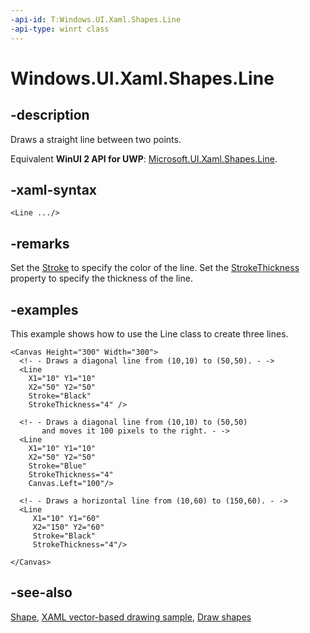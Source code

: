```yaml
---
-api-id: T:Windows.UI.Xaml.Shapes.Line
-api-type: winrt class
---
```


<!-- Class syntax.
public class Line : Windows.UI.Xaml.Shapes.Shape, Windows.UI.Xaml.Shapes.ILine
-->

# Windows.UI.Xaml.Shapes.Line

## -description
Draws a straight line between two points.

Equivalent **WinUI 2 API for UWP**: [Microsoft.UI.Xaml.Shapes.Line](/windows/winui/api/microsoft.ui.xaml.shapes.line).

## -xaml-syntax
```xaml
<Line .../>
```


## -remarks
Set the [Stroke](shape_stroke.md) to specify the color of the line. Set the [StrokeThickness](shape_strokethickness.md) property to specify the thickness of the line.

## -examples
This example shows how to use the Line class to create three lines.

```xaml
<Canvas Height="300" Width="300">
  <!- - Draws a diagonal line from (10,10) to (50,50). - ->
  <Line
    X1="10" Y1="10"
    X2="50" Y2="50"
    Stroke="Black"
    StrokeThickness="4" />

  <!- - Draws a diagonal line from (10,10) to (50,50)
       and moves it 100 pixels to the right. - ->
  <Line
    X1="10" Y1="10"
    X2="50" Y2="50"
    Stroke="Blue"
    StrokeThickness="4"
    Canvas.Left="100"/>

  <!- - Draws a horizontal line from (10,60) to (150,60). - ->
  <Line
     X1="10" Y1="60"
     X2="150" Y2="60"
     Stroke="Black"
     StrokeThickness="4"/>

</Canvas>
```



## -see-also
[Shape](shape.md), [XAML vector-based drawing sample](https://github.com/microsoftarchive/msdn-code-gallery-microsoft/tree/master/Official%20Windows%20Platform%20Sample/XAML%20vector-based%20drawing%20sample), [Draw shapes](/windows/uwp/graphics/drawing-shapes)
